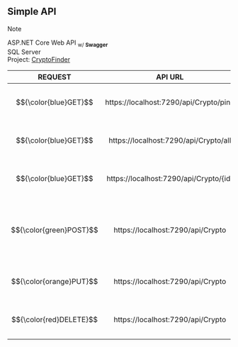 ## Simple API
> [!NOTE]
> ASP.NET Core Web API <sub>w/ <b>Swagger</b></sub>  
> SQL Server  
> Project: [CryptoFinder](https://github.com/FabiomtGoncalves/CryptoFinder)  

| REQUEST | API URL                                 | DESC   |
|  :---:  |:---------------------------------------:|:-------:|
| $${\color{blue}GET}$$     | https://localhost:7290/api/Crypto/ping  | Ping, to know if the connection is success.                        |
| $${\color{blue}GET}$$     | https://localhost:7290/api/Crypto/all   | A list with every crypto in the db.                                |
| $${\color{blue}GET}$$     | https://localhost:7290/api/Crypto/{id}  | Get a specific crypto by id.                                       |
| $${\color{green}POST}$$    | https://localhost:7290/api/Crypto       | Create a crypto by specifying the correct info in each parameter.  |
| $${\color{orange}PUT}$$     | https://localhost:7290/api/Crypto       | Update info about an existing crypto.                              |
| $${\color{red}DELETE}$$  | https://localhost:7290/api/Crypto       | Delete an existing crypto by id.                                   |
